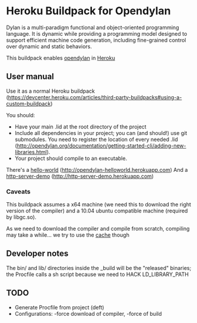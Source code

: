 # Heroku Buildpack for Opendylan

Dylan is a multi-paradigm functional and object-oriented programming language. It is dynamic while providing a programming model designed to support efficient machine code generation, including fine-grained control over dynamic and static behaviors.

This buildpack enables [opendylan](http://opendylan.org/) in [Heroku](https://www.heroku.com/)

## User manual

Use it as a normal Heroku buildpack (https://devcenter.heroku.com/articles/third-party-buildpacks#using-a-custom-buildpack)

You should: 
* Have your main .lid at the root directory of the project
* Include all dependencies in your project; you can (and should!) use git submodules. You need to register the location of every needed .lid (http://opendylan.org/documentation/getting-started-cli/adding-new-libraries.html).
* Your project should compile to an executable. 

There's a [hello-world](https://github.com/rjmacready/heroku-opendylan-helloworld) (http://opendylan-helloworld.herokuapp.com)
And a [http-server-demo](https://github.com/rjmacready/heroku-http-server-demo) (http://http-server-demo.herokuapp.com)

### Caveats

This buildpack assumes a x64 machine (we need this to download the right version of the compiler) and a 10.04 ubuntu compatible machine (required by libgc.so).

As we need to download the compiler and compile from scratch, compiling may take a while... we try to use the <a href="https://devcenter.heroku.com/articles/buildpack-api#caching">cache</a> though

## Developer notes

The bin/ and lib/ directories inside the _build will be the "released" binaries; the Procfile calls a sh script because we need to HACK LD_LIBRARY_PATH

## TODO

* Generate Procfile from project (deft)
* Configurations: -force download of compiler, -force of build
